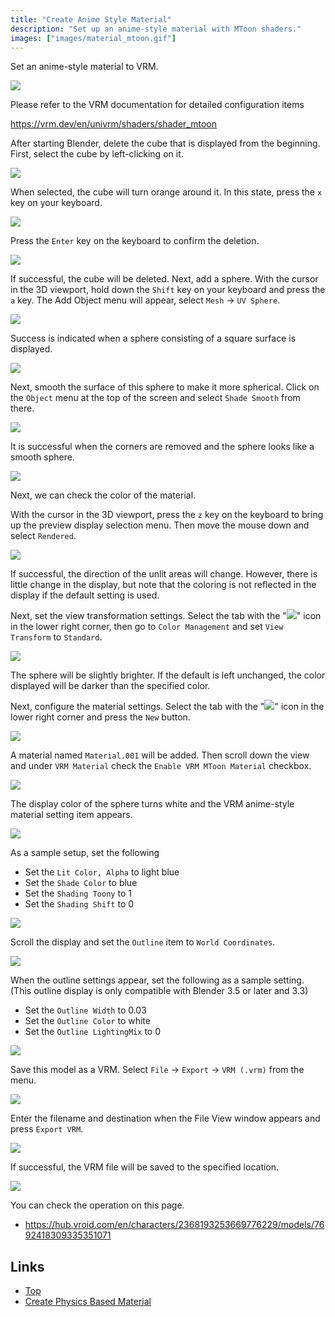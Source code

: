 ```yaml
---
title: "Create Anime Style Material"
description: "Set up an anime-style material with MToon shaders."
images: ["images/material_mtoon.gif"]
---
```


Set an anime-style material to VRM.

![](/assets/images/material_mtoon.gif)

Please refer to the VRM documentation for detailed configuration items

https://vrm.dev/en/univrm/shaders/shader_mtoon

After starting Blender, delete the cube that is displayed from the beginning.
First, select the cube by left-clicking on it.

![](1.png)

When selected, the cube will turn orange around it. In this state, press the `x`
key on your keyboard.

![](2.png)

Press the `Enter` key on the keyboard to confirm the deletion.

![](3.png)

If successful, the cube will be deleted. Next, add a sphere. With the cursor in
the 3D viewport, hold down the `Shift` key on your keyboard and press the `a`
key. The Add Object menu will appear, select `Mesh` → `UV Sphere`.

![](4.png)

Success is indicated when a sphere consisting of a square surface is displayed.

![](5.png)

Next, smooth the surface of this sphere to make it more spherical. Click on the
`Object` menu at the top of the screen and select `Shade Smooth` from there.

![](6.png)

It is successful when the corners are removed and the sphere looks like a smooth
sphere.

![](7.png)

Next, we can check the color of the material.

With the cursor in the 3D viewport, press the `z` key on the keyboard to bring
up the preview display selection menu. Then move the mouse down and select
`Rendered`.

![](8.png)

If successful, the direction of the unlit areas will change. However, there is
little change in the display, but note that the coloring is not reflected in the
display if the default setting is used.

Next, set the view transformation settings. Select the tab with the
"![](/assets/images/scene_property_tab_icon.png)" icon in the lower right
corner, then go to `Color Management` and set `View Transform` to `Standard`.

![](9.png)

The sphere will be slightly brighter. If the default is left unchanged, the
color displayed will be darker than the specified color.

Next, configure the material settings. Select the tab with the
"![](/assets/images/material_property_tab_icon.png)" icon in the lower right
corner and press the `New` button.

![](10.png)

A material named `Material.001` will be added. Then scroll down the view and
under `VRM Material` check the `Enable VRM MToon Material` checkbox.

![](11.png)

The display color of the sphere turns white and the VRM anime-style material
setting item appears.

![](12.png)

As a sample setup, set the following

- Set the `Lit Color, Alpha` to light blue
- Set the `Shade Color` to blue
- Set the `Shading Toony` to 1
- Set the `Shading Shift` to 0

![](13.png)

Scroll the display and set the `Outline` item to `World Coordinates`.

![](14.png)

When the outline settings appear, set the following as a sample setting. (This
outline display is only compatible with Blender 3.5 or later and 3.3)

- Set the `Outline Width` to 0.03
- Set the `Outline Color` to white
- Set the `Outline LightingMix` to 0

![](15.png)

Save this model as a VRM. Select `File` → `Export` → `VRM (.vrm)` from the menu.

![](16.png)

Enter the filename and destination when the File View window appears and press
`Export VRM`.

![](17.png)

If successful, the VRM file will be saved to the specified location.

![](/assets/images/material_mtoon.gif)

You can check the operation on this page.

- https://hub.vroid.com/en/characters/2368193253669776229/models/7692418309335351071

## Links

- [Top](../)
- [Create Physics Based Material](../material-pbr/)
